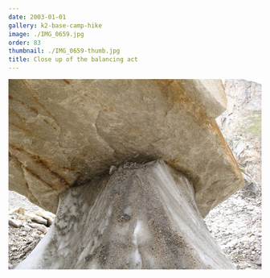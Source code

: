 ```yaml
---
date: 2003-01-01
gallery: k2-base-camp-hike
image: ./IMG_0659.jpg
order: 83
thumbnail: ./IMG_0659-thumb.jpg
title: Close up of the balancing act
---
```


![Close up of the balancing act](./IMG_0659.jpg)